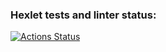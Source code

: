 ### Hexlet tests and linter status:
[![Actions Status](https://github.com/avkapitanov/frontend-project-44/workflows/hexlet-check/badge.svg)](https://github.com/avkapitanov/frontend-project-44/actions)